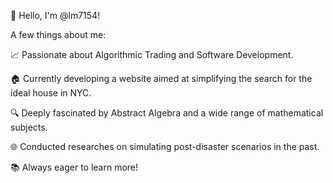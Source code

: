 👋 Hello, I'm @lm7154!

A few things about me: 

📈 Passionate about Algorithmic Trading and Software Development.

🏠 Currently developing a website aimed at simplifying the search for the ideal house in NYC.

🔍 Deeply fascinated by Abstract Algebra and a wide range of mathematical subjects.

🌐 Conducted researches on simulating post-disaster scenarios in the past. 

📚 Always eager to learn more!

<!---
lm7154/lm7154 is a ✨ special ✨ repository because its `README.md` (this file) appears on your GitHub profile.
You can click the Preview link to take a look at your changes.
--->

